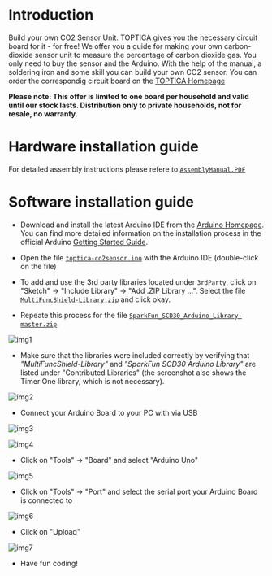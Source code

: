 # Introduction
Build your own CO2 Sensor Unit. TOPTICA gives you the necessary circuit board for it - for free!
We offer you a guide for making your own carbon-dioxide sensor unit to measure the percentage of carbon dioxide gas.
You only need to buy the sensor and the Arduino. With the help of the manual, a soldering iron and some skill you can build your own CO2 sensor.
You can order the correspondig circuit board on the [TOPTICA Homepage](https://www.toptica.com/index.php?id=564)

**Please note: This offer is limited to one board per household and valid until our stock lasts. Distribution only to private households, not for resale, no warranty.**


# Hardware installation guide
For detailed assembly instructions please refere to [``AssemblyManual.PDF``](AssemblyManual.PDF)

# Software installation guide

* Download and install the latest Arduino IDE from the [Arduino Homepage](https://www.arduino.cc/en/software). You can find more detailed information on the installation process in the official Arduino [Getting Started Guide](https://www.arduino.cc/en/Guide).

* Open the file [``toptica-co2sensor.ino``](./toptica-co2sensor.ino) with the Arduino IDE (double-click on the file)

* To add and use the 3rd party libraries located under ``3rdParty``, click on "Sketch" &rarr; "Include Library" &rarr; "Add .ZIP Library ...". Select the file [``MultiFuncShield-Library.zip``](./3rdParty/MultiFuncShield-Library.zip) and click okay.

* Repeate this process for the file [``SparkFun_SCD30_Arduino_Library-master.zip``](./3rdParty/SparkFun_SCD30_Arduino_Library-master.zip).

![img1](./img/tutorial1.png)

* Make sure that the libraries were included correctly by verifying that *"MultiFuncShield-Library"* and *"SparkFun SCD30 Arduino Library"* are listed under "Contributed Libraries" (the screenshot also shows the Timer One library, which is not necessary).

![img2](./img/tutorial2.png)

* Connect your Arduino Board to your PC with via USB

![img3](./img/tutorial3.png)

![img4](./img/tutorial4.png)

* Click on "Tools" &rarr; "Board" and select "Arduino Uno"

![img5](./img/tutorial5.png)

* Click on "Tools" &rarr; "Port" and select the serial port your Arduino Board is connected to

![img6](./img/tutorial6.png)

* Click on "Upload"

![img7](./img/tutorial7.png)

* Have fun coding!

